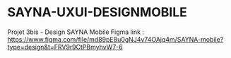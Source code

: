 # SAYNA-UXUI-DESIGNMOBILE
Projet 3bis - Design SAYNA Mobile
Figma link : https://www.figma.com/file/md89pE8u0gNJ4v74OAjq4m/SAYNA-mobile?type=design&t=FRV9r9CtPBmyhvW7-6
